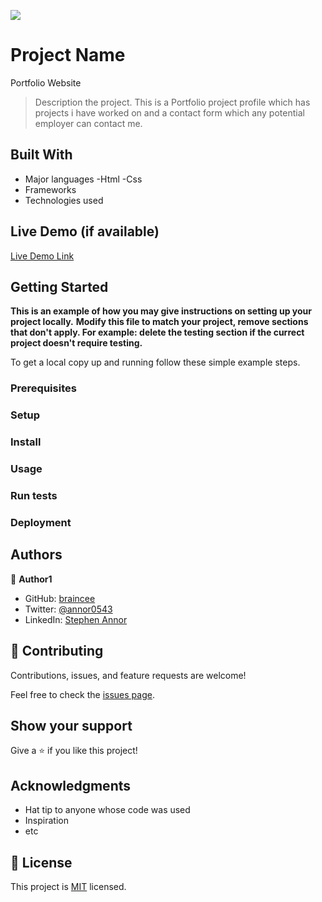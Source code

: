 ![](https://img.shields.io/badge/Microverse-blueviolet)

# Project Name
Portfolio Website

> Description the project.
This is a Portfolio project profile which has projects i have worked on and a contact form which any potential employer can contact me.


## Built With

- Major languages
-Html
-Css
- Frameworks
- Technologies used

## Live Demo (if available)

[Live Demo Link](https://braincee.github.io/Portfolio-Webstie/)


## Getting Started

**This is an example of how you may give instructions on setting up your project locally.**
**Modify this file to match your project, remove sections that don't apply. For example: delete the testing section if the currect project doesn't require testing.**


To get a local copy up and running follow these simple example steps.

### Prerequisites

### Setup

### Install

### Usage

### Run tests

### Deployment



## Authors

👤 **Author1**

- GitHub: [braincee](https://github.com/braincee)
- Twitter: [@annor0543](https://twitter.com/twitterhandle)
- LinkedIn: [Stephen Annor](https://www.linkedin.com/in/kwesi-appiah-1387801a1/)

## 🤝 Contributing

Contributions, issues, and feature requests are welcome!

Feel free to check the [issues page](../../issues/).

## Show your support

Give a ⭐️ if you like this project!

## Acknowledgments

- Hat tip to anyone whose code was used
- Inspiration
- etc

## 📝 License

This project is [MIT](./MIT.md) licensed.